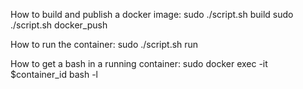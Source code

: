 How to build and publish a docker image:
  sudo ./script.sh build
  sudo ./script.sh docker_push

How to run the container:
  sudo ./script.sh run

How to get a bash in a running container:
  sudo docker exec -it $container_id bash -l

